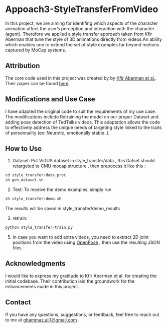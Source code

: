 # Appoach3-StyleTransferFromVideo

In this project, we are aiming for  identifing which aspects of the character animation affect the user’s perception and interaction with the character (agent). Therefore we applied  a style transfer approach taken from Kfir Aberman that tune the style of 3D animations directly from videos.An ability which enables one to extend the set of style examples far beyond motions captured by MoCap systems.

## Attribution

The core code used in this project was created by  by [Kfir Aberman et al.]([link-to-original-code-repo](https://github.com/DeepMotionEditing/deep-motion-editing)). Their paper can be found [here]([link-to-original-code](https://deepmotionediting.github.io/papers/Motion_Style_Transfer-camera-ready.pdf)).

## Modifications and Use Case

I have adapted the original code to suit the requirements of my use case. The modifications include Retraining the model on our proper Dataset and adding pose detection of TedTalks videos. This adaptation allows the code to effectively address the unique needs of targeting style linked to the traits of personnality (ex: Neurotic, emotionally stable..).

## How to Use
1. Dataset:
Put VirtUS dataset in style_transfer/data , this Datset should retargeted to CMU mocap structure , then prepocess it like this :

```python
cd style_transfer/data_proc
sh gen_dataset.sh
```  
2. Test:
To receive the demo examples, simply run

```python
sh style_transfer/demo.sh
```
The results will be saved in style_transfer/demo_results

3. retrain:
```python
python style_transfer/train.py
```

5. In case you want to add extra videos, you need to extract 2D joint positions from the video using [OpenPose](https://github.com/CMU-Perceptual-Computing-Lab/openpose) , then use the resulting JSON files
## Acknowledgments

I would like to express my gratitude to Kfir Aberman et al. for creating the initial codebase. Their contribution laid the groundwork for the enhancements made in this project.



## Contact

If you have any questions, suggestions, or feedback, feel free to reach out to me at ghammaz.ali1@gmail.com .
